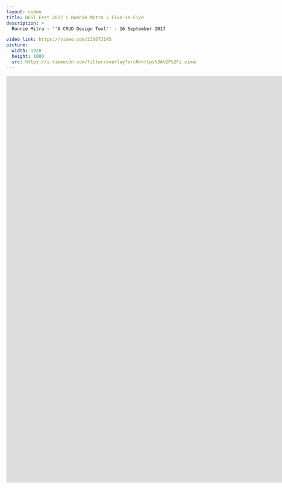 ```yaml
---
layout: video
title: REST Fest 2017 \ Ronnie Mitra \ Five-in-Five
description: >
  Ronnie Mitra - ''A CRUD Design Tool'' - 16 September 2017

video_link: https://vimeo.com/236673145
picture:
  width: 1920
  height: 1080
  src: https://i.vimeocdn.com/filter/overlay?src0=https%3A%2F%2Fi.vimeocdn.com%2Fvideo%2F659927680_1920x1080.jpg&src1=http%3A%2F%2Ff.vimeocdn.com%2Fp%2Fimages%2Fcrawler_play.png
---
```

<iframe src="https://player.vimeo.com/video/236673145?title=0&byline=0&portrait=0&badge=0&autopause=0&player_id=0" width="1920" height="1080" frameborder="0" title="REST Fest 2017 \ Ronnie Mitra \ Five-in-Five" webkitallowfullscreen mozallowfullscreen allowfullscreen></iframe>